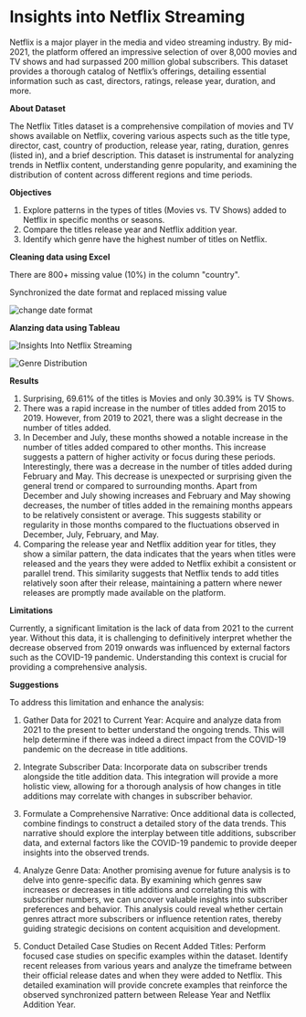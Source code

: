 # Insights into Netflix Streaming

Netflix is a major player in the media and video streaming industry. By mid-2021, the platform offered an impressive selection of over 8,000 movies and TV shows and had surpassed 200 million global subscribers. This dataset provides a thorough catalog of Netflix’s offerings, detailing essential information such as cast, directors, ratings, release year, duration, and more.

**About Dataset**

The Netflix Titles dataset is a comprehensive compilation of movies and TV shows available on Netflix, covering various aspects such as the title type, director, cast, country of production, release year, rating, duration, genres (listed in), and a brief description. This dataset is instrumental for analyzing trends in Netflix content, understanding genre popularity, and examining the distribution of content across different regions and time periods.


**Objectives**

1. Explore patterns in the types of titles (Movies vs. TV Shows) added to Netflix in specific months or seasons.
2. Compare the titles release year and Netflix addition year. 
3. Identify which genre have the highest number of titles on Netflix.


**Cleaning data using Excel**

There are 800+ missing value (10%) in the column "country".

Synchronized the date format and replaced missing value

![change date format](https://github.com/user-attachments/assets/5366d572-9efd-48ce-bbc1-b144d6edb265)


**Alanzing data using Tableau**

![Insights Into Netflix Streaming](https://github.com/user-attachments/assets/fedcfb7c-1aa2-4f4e-ada5-98e9574f3765)

![Genre Distribution](https://github.com/user-attachments/assets/aeac3d32-03fa-43e0-8200-e09d5d664147)



**Results**

1. Surprising, 69.61% of the titles is Movies and only 30.39% is TV Shows.
2. There was a rapid increase in the number of titles added from 2015 to 2019. However, from 2019 to 2021, there was a slight decrease in the number of titles added.
3. In December and July, these months showed a notable increase in the number of titles added compared to other months. This increase suggests a pattern of higher activity or focus during these periods. Interestingly, there was a decrease in the number of titles added during February and May. This decrease is unexpected or surprising given the general trend or compared to surrounding months. Apart from December and July showing increases and February and May showing decreases, the number of titles added in the remaining months appears to be relatively consistent or average. This suggests stability or regularity in those months compared to the fluctuations observed in December, July, February, and May.
4. Comparing the release year and Netflix addition year for titles, they show a similar pattern, the data indicates that the years when titles were released and the years they were added to Netflix exhibit a consistent or parallel trend. This similarity suggests that Netflix tends to add titles relatively soon after their release, maintaining a pattern where newer releases are promptly made available on the platform.


**Limitations**

Currently, a significant limitation is the lack of data from 2021 to the current year. Without this data, it is challenging to definitively interpret whether the decrease observed from 2019 onwards was influenced by external factors such as the COVID-19 pandemic. Understanding this context is crucial for providing a comprehensive analysis.


**Suggestions**

To address this limitation and enhance the analysis:

1. Gather Data for 2021 to Current Year: Acquire and analyze data from 2021 to the present to better understand the ongoing trends. This will help determine if there was indeed a direct impact from the COVID-19 pandemic on the decrease in title additions.

2. Integrate Subscriber Data: Incorporate data on subscriber trends alongside the title addition data. This integration will provide a more holistic view, allowing for a thorough analysis of how changes in title additions may correlate with changes in subscriber behavior.

3. Formulate a Comprehensive Narrative: Once additional data is collected, combine findings to construct a detailed story of the data trends. This narrative should explore the interplay between title additions, subscriber data, and external factors like the COVID-19 pandemic to provide deeper insights into the observed trends.
   
4. Analyze Genre Data: Another promising avenue for future analysis is to delve into genre-specific data. By examining which genres saw increases or decreases in title additions and correlating this with subscriber numbers, we can uncover valuable insights into subscriber preferences and behavior. This analysis could reveal whether certain genres attract more subscribers or influence retention rates, thereby guiding strategic decisions on content acquisition and development.

5. Conduct Detailed Case Studies on Recent Added Titles: Perform focused case studies on specific examples within the dataset. Identify recent releases from various years and analyze the timeframe between their official release dates and when they were added to Netflix. This detailed examination will provide concrete examples that reinforce the observed synchronized pattern between Release Year and Netflix Addition Year.

